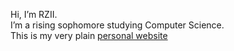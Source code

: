 Hi, I’m RZII.<br/>
I’m a rising sophomore studying Computer Science.<br/>
This is my very plain [personal website](https://rzii.github.io)


<!---
RZII/RZII is a ✨ special ✨ repository because its `README.md` (this file) appears on your GitHub profile.
You can click the Preview link to take a look at your changes.
--->
